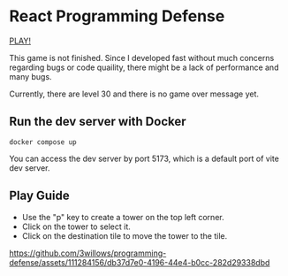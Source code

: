 # React Programming Defense

[PLAY!](https://programming-defense-hsk-kr.vercel.app/)

This game is not finished. Since I developed fast without much concerns regarding bugs or code quaility, there might be a lack of performance and many bugs.

Currently, there are level 30 and there is no game over message yet.

## Run the dev server with Docker

```properties
docker compose up
```

You can access the dev server by port 5173, which is a default port of vite dev server.

## Play Guide

- Use the "p" key to create a tower on the top left corner.
- Click on the tower to select it.
- Click on the destination tile to move the tower to the tile.

https://github.com/3willows/programming-defense/assets/111284156/db37d7e0-4196-44e4-b0cc-282d29338dbd
